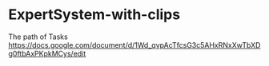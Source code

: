 # ExpertSystem-with-clips
The path of Tasks https://docs.google.com/document/d/1Wd_qvpAcTfcsG3c5AHxRNxXwTbXDg0ftbAxPKpkMCys/edit
